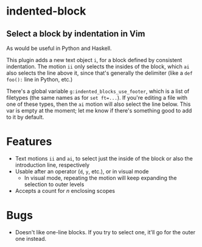 # indented-block
## Select a block by indentation in Vim

As would be useful in Python and Haskell.

This plugin adds a new text object `i`, for a block defined by consistent
indentation. The motion `ii` only selects the insides of the block, which `ai`
also selects the line above it, since that's generally the delimiter (like a
`def foo():` line in Python, etc.)

There's a global variable `g:indented_blocks_use_footer`, which is a list of
filetypes (the same names as for `set ft=...`). If you're editing a file with
one of these types, then the `ai` motion will also select the line below. This
var is empty at the moment; let me know if there's something good to add to it
by default.

# Features

- Text motions `ii` and `ai`, to select just the inside of the block or also
  the introduction line, respectively
- Usable after an operator (`d`, `y`, etc.), or in visual mode
    + In visual mode, repeating the motion will keep expanding the selection to
      outer levels
- Accepts a count for _n_ enclosing scopes

# Bugs

- Doesn't like one-line blocks. If you try to select one, it'll go for the
  outer one instead.
